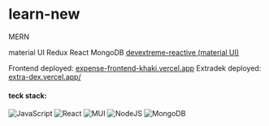 # learn-new
MERN

material UI
Redux
React
MongoDB
<a href="https://devexpress.github.io/devextreme-reactive/react/chart/docs/guides/getting-started/"> devextreme-reactive (material UI) </a>

Frontend deployed: <a href="https://expense-frontend-khaki.vercel.app/">expense-frontend-khaki.vercel.app</a>
Extradek deployed: <a href="https://extra-dex.vercel.app/">extra-dex.vercel.app/</a>

#### teck stack:
![JavaScript](https://img.shields.io/badge/javascript-%23323330.svg?style=for-the-badge&logo=javascript&logoColor=%23F7DF1E)
![React](https://img.shields.io/badge/react-%2320232a.svg?style=for-the-badge&logo=react&logoColor=%2361DAFB)
![MUI](https://img.shields.io/badge/MUI-%230081CB.svg?style=for-the-badge&logo=material-ui&logoColor=white) 
![NodeJS](https://img.shields.io/badge/node.js-6DA55F?style=for-the-badge&logo=node.js&logoColor=white) 
![MongoDB](https://img.shields.io/badge/MongoDB-%234ea94b.svg?style=for-the-badge&logo=mongodb&logoColor=white) 
